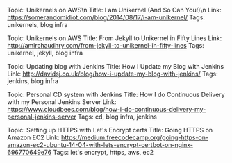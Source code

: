 Topic: Unikernels on AWS\n
Title: I am Unikernel (And So Can You!)\n
Link: https://somerandomidiot.com/blog/2014/08/17/i-am-unikernel/
Tags: unikernels, blog infra

Topic: Unikernels on AWS
Title: From Jekyll to Unikernel in Fifty Lines
Link: http://amirchaudhry.com/from-jekyll-to-unikernel-in-fifty-lines
Tags: unikernel, jekyll, blog infra

Topic: Updating blog with Jenkins
Title: How I Update my Blog with Jenkins
Link: http://davidsj.co.uk/blog/how-i-update-my-blog-with-jenkins/
Tags: jenkins, blog infra

Topic: Personal CD system with Jenkins
Title: How I do Continuous Delivery with my Personal Jenkins Server
Link: https://www.cloudbees.com/blog/how-i-do-continuous-delivery-my-personal-jenkins-server
Tags: cd, blog infra, jenkins 

Topic: Setting up HTTPS with Let's Encrypt certs
Title: Going HTTPS on Amazon EC2
Link: https://medium.freecodecamp.org/going-https-on-amazon-ec2-ubuntu-14-04-with-lets-encrypt-certbot-on-nginx-696770649e76
Tags: let's encrypt, https, aws, ec2

